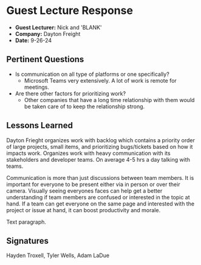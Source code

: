# Guest Lecture Response
* **Guest Lecturer:** Nick and 'BLANK'
* **Company:** Dayton Freight
* **Date:** 9-26-24

## Pertinent Questions
* Is communication on all type of platforms or one specifically?
  - Microsoft Teams very extensively. A lot of work is remote for meetings.
* Are there other factors for prioritizing work?
  - Other companies that have a long time relationship with them would be taken care of to keep the relationship strong.

## Lessons Learned
Dayton Frieght organizes work with backlog which contains a priority order of large projects, small items, and prioritizing bugs/tickets based on how it impacts work. Organizes work with heavy communication with its stakeholders and developer teams.  On average 4-5 hrs a day talking with teams.

Communication is more than just discussions between team members. It is important for everyone to be present either via in person or over their camera. Visually seeing everyones faces can help get a better understanding if team members are confused or interested in the topic at hand. If a team can get everyone on the same page and interested with the project or issue at hand, it can boost productivity and morale.

Text paragraph.

## Signatures
Hayden Troxell, Tyler Wells, Adam LaDue
